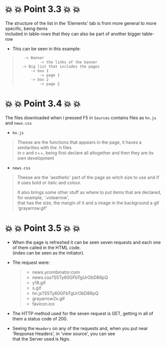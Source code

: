 
# :boom: :boom: Point 3.3 :boom: :boom:      
 The structure of the list in the 'Elements' tab is from more general to more specific, being items       
included in table-rows that they can also be part of another bigger table-row      
      
- This can be seen in this example:      


>		 -> Banner
>		        -> the links of the banner     
>		-> Big list that includes the pages     
>	        -> box 1     
>	            -> page 1     
>		    -> box 2     
>				-> page 2
 # :boom: :boom: Point 3.4 :boom: :boom:  
  The files downloaded when i pressed F5 in `Sources` contains files as `hn.js` and `news.css`      
   
- `hn.js`      
   
      
>Theese are the functions that appears in the page, it haves a similarities with the .h files  
 in c and c++, being first declare all altogether and then they are its own development      
- `news.css`     
    
    
>Theese are the 'aesthetic' part of the page as witch size to use and if it uses bold or italic and colour.           
>
>It also brings some other stuff as where to put items that are declared, for example, '.votearrow',  
 that has the size, the margin of it and a image in the background a gif 'grayarrow.gif' 
# :boom: :boom: Point 3.5 :boom: :boom:  
- When the page is refreshed it can be seen seven requests and each one of them  called in the HTML code.   
(index can be seen as the initiator).  
  
- The request were:  
  
    >- news.ycombinator.com   
    >- news.css?S5Ty60GFbTgUrObD86pQ      
    >- y18.gif  
    >- s.gif 
    >- hn.js?S5Ty60GFbTgUrObD86pQ   
    >- grayarrow2x.gif    
    >- favicon.ico  
  
- The HTTP method used for the seven request is GET, getting in all of them a status code of 200.  
  
- Seeing the `Headers` on any of the requests and, when you put near 'Response Headers', in 'view source', you can see  
that the Server used is Ngix.